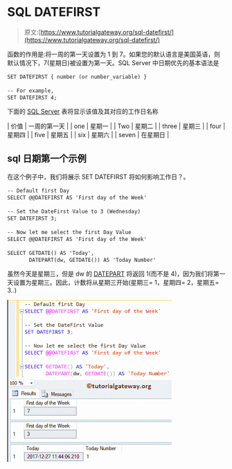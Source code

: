 # SQL DATEFIRST

> 原文:[https://www.tutorialgateway.org/sql-datefirst/](https://www.tutorialgateway.org/sql-datefirst/)

函数的作用是:将一周的第一天设置为 1 到 7。如果您的默认语言是美国英语，则默认情况下，7(星期日)被设置为第一天。SQL Server 中日期优先的基本语法是

```
SET DATEFIRST { number (or number_variable) }

-- For example,
SET DATEFIRST 4;
```

下面的 [SQL Server](https://www.tutorialgateway.org/sql/) 表将显示该值及其对应的工作日名称

| 价值 | 一周的第一天 |
| one | 星期一 |
| Two | 星期二 |
| three | 星期三 |
| four | 星期四 |
| five | 星期五 |
| six | 星期六 |
| seven | 在星期日 |

## sql 日期第一个示例

在这个例子中，我们将展示 SET DATEFIRST 将如何影响工作日？。

```
-- Default first Day
SELECT @@DATEFIRST AS 'First day of the Week'

-- Set the DateFirst Value to 3 (Wednesday)
SET DATEFIRST 3;

-- Now let me select the first Day Value
SELECT @@DATEFIRST AS 'First day of the Week'

SELECT GETDATE() AS 'Today', 
       DATEPART(dw, GETDATE()) AS 'Today Number'
```

虽然今天是星期三，但是 dw 的 [DATEPART](https://www.tutorialgateway.org/sql-datepart/) 将返回 1(而不是 4)，因为我们将第一天设置为星期三。因此，计数将从星期三开始(星期三= 1，星期四= 2，星期五= 3..)

![SQL DATEFIRST Example](img/cd6b3bca73c4e4879446ebda68d55a83.png)